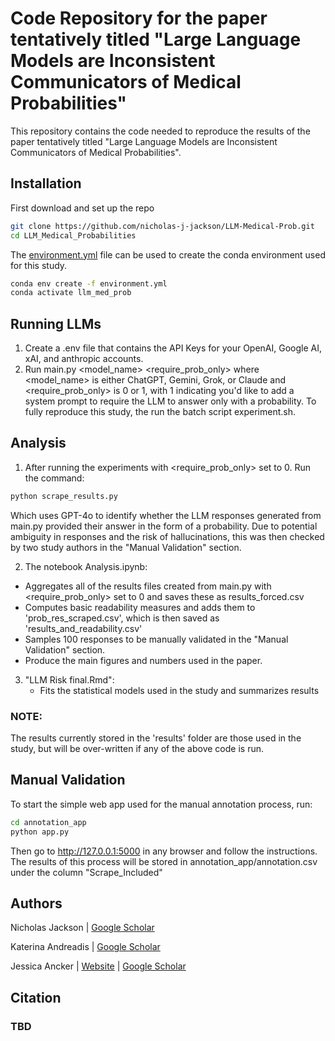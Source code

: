 # Code Repository for the paper tentatively titled "Large Language Models are Inconsistent Communicators of Medical Probabilities"


This repository contains the code needed to reproduce the results of the paper tentatively titled "Large Language Models are Inconsistent Communicators of Medical Probabilities". 

## Installation

First download and set up the repo

```sh
git clone https://github.com/nicholas-j-jackson/LLM-Medical-Prob.git
cd LLM_Medical_Probabilities
```

The [environment.yml](https://github.com/nicholas-j-jackson/fast-DiT/LLM-Medical-Prob/main/environment.yml) file can be used to create the conda environment used for this study.

```sh
conda env create -f environment.yml
conda activate llm_med_prob
```

## Running LLMs

1. Create a .env file that contains the API Keys for your OpenAI, Google AI, xAI, and anthropic accounts. 
2. Run main.py <model_name> <require_prob_only> where <model_name> is either ChatGPT, Gemini, Grok, or Claude and <require_prob_only> is 0 or 1, with 1 indicating you'd like to add a system prompt to require the LLM to answer only with a probability. To fully reproduce this study, the run the batch script experiment.sh.


## Analysis
1. After running the experiments with <require_prob_only> set to 0. Run the command: 

```sh
python scrape_results.py
```
Which uses GPT-4o to identify whether the LLM responses generated from main.py provided their answer in the form of a probability. Due to potential ambiguity in responses and the risk of hallucinations, this was then checked by two study authors in the "Manual Validation" section.


2. The notebook Analysis.ipynb:

- Aggregates all of the results files created from main.py with <require_prob_only> set to 0 and saves these as results_forced.csv
-  Computes basic readability measures and adds them to 'prob_res_scraped.csv', which is then saved as 'results_and_readability.csv'
- Samples 100 responses to be manually validated in the "Manual Validation" section.
- Produce the main figures and numbers used in the paper.

3. "LLM Risk final.Rmd":
    - Fits the statistical models used in the study and summarizes results

### NOTE: 
The results currently stored in the 'results' folder are those used in the study, but will be over-written if any of the above code is run.

## Manual Validation
To start the simple web app used for the manual annotation process, run: 

```sh
cd annotation_app
python app.py
```

Then go to http://127.0.0.1:5000 in any browser and follow the instructions. The results of this process will be stored in annotation_app/annotation.csv under the column "Scrape_Included"


## Authors

Nicholas Jackson | [Google Scholar](https://scholar.google.com/citations?user=ve19UQsAAAAJ&hl=en)

Katerina Andreadis | [Google Scholar](https://scholar.google.com/citations?hl=en&user=YOPCdI4AAAAJ&view_op=list_works&sortby=pubdate)

Jessica Ancker | [Website](https://www.vumc.org/dbmi/person/jessica-s-ancker-phd-mph-facmi) | [Google Scholar](https://scholar.google.com/citations?user=zW3gRmUAAAAJ&hl=en)

## Citation 

### TBD